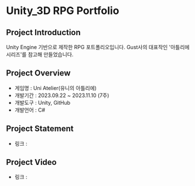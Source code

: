 # Unity_3D RPG Portfolio
## Project Introduction
Unity Engine 기반으로 제작한 RPG 포트폴리오입니다.
Gust사의 대표작인 '아틀리에 시리즈'를 참고해 만들었습니다.

## Project Overview
- 게임명 : Uni Atelier(유니의 아틀리에)
- 개발기간 : 2023.09.22 ~ 2023.11.10 (7주)
- 개발도구 : Unity, GitHub
- 개발언어 : C#

## Project Statement
- 링크 :

## Project Video
- 링크 : 

